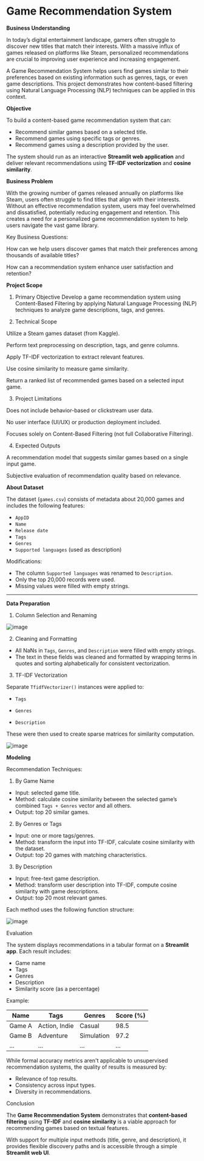 # Game Recommendation System



**Business Understanding**

In today’s digital entertainment landscape, gamers often struggle to discover new titles that match their interests. With a massive influx of games released on platforms like Steam, personalized recommendations are crucial to improving user experience and increasing engagement.

A Game Recommendation System helps users find games similar to their preferences based on existing information such as genres, tags, or even game descriptions. This project demonstrates how content-based filtering using Natural Language Processing (NLP) techniques can be applied in this context.



**Objective**

To build a content-based game recommendation system that can:

* Recommend similar games based on a selected title.
* Recommend games using specific tags or genres.
* Recommend games using a description provided by the user.

The system should run as an interactive **Streamlit web application** and deliver relevant recommendations using **TF-IDF vectorization** and **cosine similarity**.


**Business Problem**

With the growing number of games released annually on platforms like Steam, users often struggle to find titles that align with their interests. Without an effective recommendation system, users may feel overwhelmed and dissatisfied, potentially reducing engagement and retention. This creates a need for a personalized game recommendation system to help users navigate the vast game library.

Key Business Questions:

How can we help users discover games that match their preferences among thousands of available titles?

How can a recommendation system enhance user satisfaction and retention?


**Project Scope**

1. Primary Objective
Develop a game recommendation system using Content-Based Filtering by applying Natural Language Processing (NLP) techniques to analyze game descriptions, tags, and genres.

2. Technical Scope

Utilize a Steam games dataset (from Kaggle).

Perform text preprocessing on description, tags, and genre columns.

Apply TF-IDF vectorization to extract relevant features.

Use cosine similarity to measure game similarity.

Return a ranked list of recommended games based on a selected input game.

3. Project Limitations

Does not include behavior-based or clickstream user data.

No user interface (UI/UX) or production deployment included.

Focuses solely on Content-Based Filtering (not full Collaborative Filtering).

4. Expected Outputs

A recommendation model that suggests similar games based on a single input game.

Subjective evaluation of recommendation quality based on relevance.



**About Dataset**

The dataset (`games.csv`) consists of metadata about 20,000 games and includes the following features:

* `AppID`
* `Name`
* `Release date`
* `Tags`
* `Genres`
* `Supported languages` (used as description)

Modifications:

* The column `Supported languages` was renamed to `Description`.
* Only the top 20,000 records were used.
* Missing values were filled with empty strings.

------------------------------------------------------

**Data Preparation**

1. Column Selection and Renaming

![image](https://github.com/user-attachments/assets/079908d3-84ae-406d-bb11-1f8a499eb230)


2. Cleaning and Formatting

* All NaNs in `Tags`, `Genres`, and `Description` were filled with empty strings.
* The text in these fields was cleaned and formatted by wrapping terms in quotes and sorting alphabetically for consistent vectorization.

3. TF-IDF Vectorization


Separate `TfidfVectorizer()` instances were applied to:

* `Tags`
* `Genres`

* `Description`

These were then used to create sparse matrices for similarity computation.

![image](https://github.com/user-attachments/assets/4b2fcf82-8e3a-4695-bbda-05375f48b8cf)



**Modeling**

Recommendation Techniques:

1. By Game Name

* Input: selected game title.
* Method: calculate cosine similarity between the selected game’s combined `Tags + Genres` vector and all others.
* Output: top 20 similar games.

 2. By Genres or Tags

* Input: one or more tags/genres.
* Method: transform the input into TF-IDF, calculate cosine similarity with the dataset.
* Output: top 20 games with matching characteristics.

3. By Description

* Input: free-text game description.
* Method: transform user description into TF-IDF, compute cosine similarity with game descriptions.
* Output: top 20 most relevant games.

Each method uses the following function structure:

![image](https://github.com/user-attachments/assets/f703c49f-1887-4501-9f96-c3dc6a82caa6)



Evaluation

The system displays recommendations in a tabular format on a **Streamlit app**. Each result includes:

* Game name
* Tags
* Genres
* Description
* Similarity score (as a percentage)

Example:

| Name   | Tags          | Genres     | Score (%) |
| ------ | ------------- | ---------- | --------- |
| Game A | Action, Indie | Casual     | 98.5      |
| Game B | Adventure     | Simulation | 97.2      |
| ...    | ...           | ...        | ...       |

While formal accuracy metrics aren't applicable to unsupervised recommendation systems, the quality of results is measured by:

* Relevance of top results.
* Consistency across input types.
* Diversity in recommendations.


Conclusion

The **Game Recommendation System** demonstrates that **content-based filtering** using **TF-IDF** and **cosine similarity** is a viable approach for recommending games based on textual features.

With support for multiple input methods (title, genre, and description), it provides flexible discovery paths and is accessible through a simple **Streamlit web UI**.


